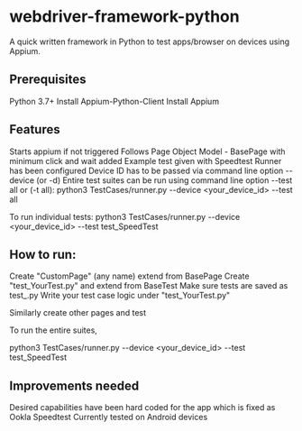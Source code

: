 # webdriver-framework-python

A quick written framework in Python to test apps/browser on devices using Appium.

## Prerequisites 
Python 3.7+
Install Appium-Python-Client
Install Appium

## Features

Starts appium if not triggered
Follows Page Object Model - BasePage with minimum click and wait added
Example test given with Speedtest
Runner has been configured
Device ID has to be passed via command line option --device (or -d)
Entire test suites can be run using command line option --test all or (-t all):
python3 TestCases/runner.py --device <your_device_id> --test all

To run individual tests:
python3 TestCases/runner.py --device <your_device_id> --test test_SpeedTest


## How to run:

Create "CustomPage" (any name) extend from BasePage
Create "test_YourTest.py" and extend from BaseTest
Make sure tests are saved as test_<anything>.py
Write your test case logic under "test_YourTest.py"

Similarly create other pages and test
  
To run the entire suites, 

python3 TestCases/runner.py --device <your_device_id> --test test_SpeedTest

## Improvements needed  
  
Desired capabilities have been hard coded for the app which is fixed as Ookla Speedtest
Currently tested on Android devices
